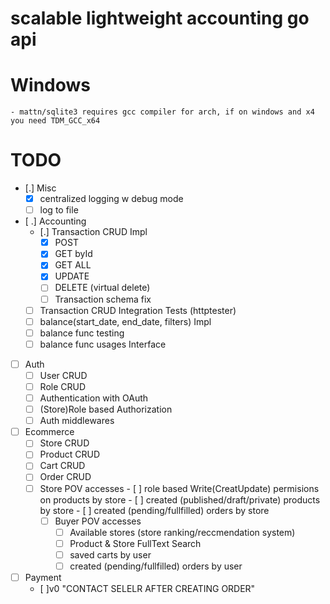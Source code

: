 # scalable lightweight accounting go api

# Windows

    - mattn/sqlite3 requires gcc compiler for arch, if on windows and x4 you need TDM_GCC_x64

# TODO  

- [.] Misc
  - [x] centralized logging w debug mode
  - [ ] log to file
- [ .] Accounting
  - [.] Transaction CRUD Impl
    - [x] POST
    - [x] GET byId
    - [x] GET ALL
    - [x] UPDATE
    - [ ] DELETE (virtual delete)
    - [ ] Transaction schema fix
  - [ ] Transaction CRUD Integration Tests (httptester)
  - [ ] balance(start_date, end_date, filters) Impl
  - [ ] balance func testing
  - [ ] balance func usages Interface
- [ ] Auth
  - [ ] User CRUD
  - [ ] Role CRUD
  - [ ] Authentication with OAuth
  - [ ] (Store)Role based Authorization
  - [ ] Auth middlewares
- [ ] Ecommerce
  - [ ] Store CRUD
  - [ ] Product CRUD
  - [ ] Cart CRUD
  - [ ] Order CRUD
  - [ ] Store POV accesses
        - [ ] role based Write(CreatUpdate) permisions on products by store
        - [ ] created (published/draft/private) products by store
        - [ ] created (pending/fullfilled) orders by store
    - [ ] Buyer POV accesses
      - [ ] Available stores (store ranking/reccmendation system)
      - [ ] Product & Store FullText Search
      - [ ] saved carts by user
      - [ ] created (pending/fullfilled) orders by user
- [ ] Payment
  - [ ]v0 "CONTACT SELELR AFTER CREATING ORDER"
